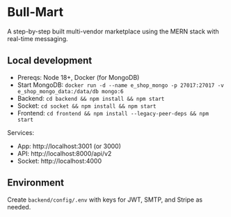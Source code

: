 # Bull-Mart

A step-by-step built multi-vendor marketplace using the MERN stack with real-time messaging.

## Local development
- Prereqs: Node 18+, Docker (for MongoDB)
- Start MongoDB: `docker run -d --name e_shop_mongo -p 27017:27017 -v e_shop_mongo_data:/data/db mongo:6`
- Backend: `cd backend && npm install && npm start`
- Socket: `cd socket && npm install && npm start`
- Frontend: `cd frontend && npm install --legacy-peer-deps && npm start`

Services:
- App: http://localhost:3001 (or 3000)
- API: http://localhost:8000/api/v2
- Socket: http://localhost:4000

## Environment
Create `backend/config/.env` with keys for JWT, SMTP, and Stripe as needed.
